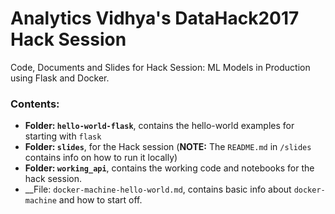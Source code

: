 # Analytics Vidhya's DataHack2017 Hack Session

Code, Documents and Slides for Hack Session: ML Models in Production using Flask and Docker.

### Contents:

- __Folder: `hello-world-flask`__, contains the hello-world examples for starting with `flask`
- __Folder: `slides`__, for the Hack session (__NOTE:__ The `README.md` in `/slides` contains info on how to run it locally) 
- __Folder: `working_api`__, contains the working code and notebooks for the hack session.
- __File: `docker-machine-hello-world.md`, contains basic info about `docker-machine` and how to start off.